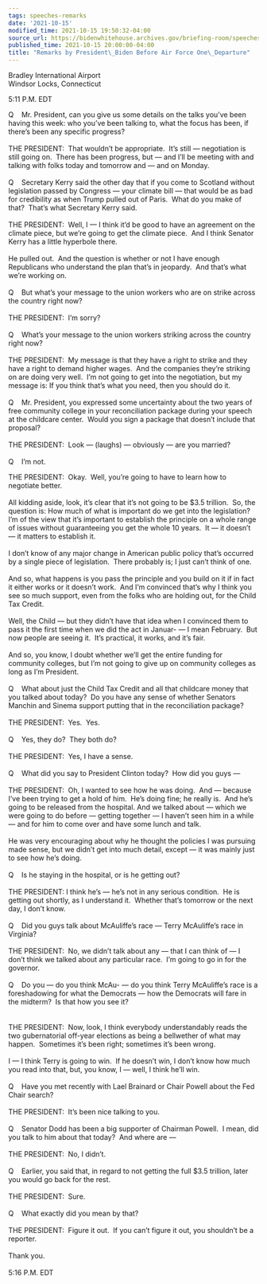 ```yaml
---
tags: speeches-remarks
date: '2021-10-15'
modified_time: 2021-10-15 19:50:32-04:00
source_url: https://bidenwhitehouse.archives.gov/briefing-room/speeches-remarks/2021/10/15/remarks-by-president-biden-before-air-force-one-departure-8/
published_time: 2021-10-15 20:00:00-04:00
title: "Remarks by President\_Biden Before Air Force One\_Departure"
---
```

 
Bradley International Airport  
Windsor Locks, Connecticut

5:11 P.M. EDT

Q    Mr. President, can you give us some details on the talks you’ve
been having this week: who you’ve been talking to, what the focus has
been, if there’s been any specific progress?  
   
THE PRESIDENT:  That wouldn’t be appropriate.  It’s still — negotiation
is still going on.  There has been progress, but — and I’ll be meeting
with and talking with folks today and tomorrow and — and on Monday.  
   
Q    Secretary Kerry said the other day that if you come to Scotland
without legislation passed by Congress — your climate bill — that would
be as bad for credibility as when Trump pulled out of Paris.  What do
you make of that?  That’s what Secretary Kerry said.  
   
THE PRESIDENT:  Well, I — I think it’d be good to have an agreement on
the climate piece, but we’re going to get the climate piece.  And I
think Senator Kerry has a little hyperbole there.   
   
He pulled out.  And the question is whether or not I have enough
Republicans who understand the plan that’s in jeopardy.  And that’s what
we’re working on.   
   
Q    But what’s your message to the union workers who are on strike
across the country right now?   
   
THE PRESIDENT:  I’m sorry?  
   
Q    What’s your message to the union workers striking across the
country right now?  
   
THE PRESIDENT:  My message is that they have a right to strike and they
have a right to demand higher wages.  And the companies they’re striking
on are doing very well.  I’m not going to get into the negotiation, but
my message is: If you think that’s what you need, then you should do
it.  
   
Q    Mr. President, you expressed some uncertainty about the two years
of free community college in your reconciliation package during your
speech at the childcare center.  Would you sign a package that doesn’t
include that proposal?   
   
THE PRESIDENT:  Look — (laughs) — obviously — are you married?   
   
Q    I’m not.

  
THE PRESIDENT:  Okay.  Well, you’re going to have to learn how to
negotiate better.   
   
All kidding aside, look, it’s clear that it’s not going to be $3.5
trillion.  So, the question is: How much of what is important do we get
into the legislation?  I’m of the view that it’s important to establish
the principle on a whole range of issues without guaranteeing you get
the whole 10 years.  It — it doesn’t — it matters to establish it.   
   
I don’t know of any major change in American public policy that’s
occurred by a single piece of legislation.  There probably is; I just
can’t think of one.   
   
And so, what happens is you pass the principle and you build on it if in
fact it either works or it doesn’t work.  And I’m convinced that’s why I
think you see so much support, even from the folks who are holding out,
for the Child Tax Credit.  
   
Well, the Child — but they didn’t have that idea when I convinced them
to pass it the first time when we did the act in Januar- — I mean
February.  But now people are seeing it.  It’s practical, it works, and
it’s fair.   
   
And so, you know, I doubt whether we’ll get the entire funding for
community colleges, but I’m not going to give up on community colleges
as long as I’m President.  
   
Q    What about just the Child Tax Credit and all that childcare money
that you talked about today?  Do you have any sense of whether Senators
Manchin and Sinema support putting that in the reconciliation package?  
   
THE PRESIDENT:  Yes.  Yes.  
   
Q    Yes, they do?  They both do?  
   
THE PRESIDENT:  Yes, I have a sense.  
   
Q    What did you say to President Clinton today?  How did you guys —  
   
THE PRESIDENT:  Oh, I wanted to see how he was doing.  And — because
I’ve been trying to get a hold of him.  He’s doing fine; he really is. 
And he’s going to be released from the hospital. And we talked about —
which we were going to do before — getting together — I haven’t seen him
in a while — and for him to come over and have some lunch and talk.   
   
He was very encouraging about why he thought the policies I was pursuing
made sense, but we didn’t get into much detail, except — it was mainly
just to see how he’s doing.  
   
Q    Is he staying in the hospital, or is he getting out?  
   
THE PRESIDENT: I think he’s — he’s not in any serious condition.  He is
getting out shortly, as I understand it.  Whether that’s tomorrow or the
next day, I don’t know.  
   
Q    Did you guys talk about McAuliffe’s race — Terry McAuliffe’s race
in Virginia?   
   
THE PRESIDENT:  No, we didn’t talk about any — that I can think of — I
don’t think we talked about any particular race.  I’m going to go in for
the governor.  
   
Q    Do you — do you think McAu- — do you think Terry McAuliffe’s race
is a foreshadowing for what the Democrats — how the Democrats will fare
in the midterm?  Is that how you see it?  
   
   
THE PRESIDENT:  Now, look, I think everybody understandably reads the
two gubernatorial off-year elections as being a bellwether of what may
happen.  Sometimes it’s been right; sometimes it’s been wrong.   
   
I — I think Terry is going to win.  If he doesn’t win, I don’t know how
much you read into that, but, you know, I — well, I think he’ll win.  
   
Q    Have you met recently with Lael Brainard or Chair Powell about the
Fed Chair search?  
   
THE PRESIDENT:  It’s been nice talking to you.  
   
Q    Senator Dodd has been a big supporter of Chairman Powell.  I mean,
did you talk to him about that today?  And where are —  
   
THE PRESIDENT:  No, I didn’t.   
   
Q    Earlier, you said that, in regard to not getting the full $3.5
trillion, later you would go back for the rest.  
   
THE PRESIDENT:  Sure.  
   
Q    What exactly did you mean by that?  
   
THE PRESIDENT:  Figure it out.  If you can’t figure it out, you
shouldn’t be a reporter.   
   
Thank you.  
   
5:16 P.M. EDT
